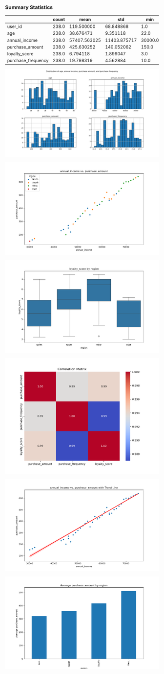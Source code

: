 ### Summary Statistics

|                | count      | mean         | std          | min   | 25%   | 50%   | 75%    | max   | median | range  | variance      |
|----------------|------------|--------------|--------------|-------|-------|-------|--------|-------|--------|--------|---------------|
| user_id        | 238.0      | 119.500000   | 68.848868    | 1.0   | 60.25 | 119.5 | 178.750 | 238.0 | 119.5  | 237.0  | 4.740167e+03 |
| age            | 238.0      | 38.676471    | 9.351118     | 22.0  | 31.00 | 39.0  | 46.750 | 55.0  | 39.0   | 33.0   | 8.744341e+01 |
| annual_income  | 238.0      | 57407.563025 | 11403.875717 | 30000.0 | 50000.00 | 59000.0 | 66750.000 | 75000.0 | 59000.0 | 45000.0 | 1.300484e+08 |
| purchase_amount| 238.0      | 425.630252   | 140.052062   | 150.0 | 320.00 | 440.0 | 527.500 | 640.0 | 440.0  | 490.0  | 1.961458e+04 |
| loyalty_score  | 238.0      | 6.794118     | 1.899047     | 3.0   | 5.50  | 7.0   | 8.275  | 9.5   | 7.0    | 6.5    | 3.606379e+00 |
| purchase_frequency | 238.0   | 19.798319    | 4.562884     | 10.0  | 17.00 | 20.0  | 23.000 | 28.0  | 20.0   | 18.0   | 2.081991e+01 |


![Histograms](Histogram_column_distributions.png)

![annual_income vs purchase_amount with Hue](scatter_plot_hue_by_region.png)

![loyalty_score by region](Loyalty_score_by_region_boxplot.png)

![Correlation Matrix](Correlation_matrix_columns.png)

![annual_income vs purchase_amount with Trend](scatter_plot_trend_line.png)

![Average purchase_amount by region](bar_plot_average_purchase_amt_by_regions.png)


